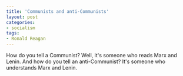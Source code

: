 ```yaml
---
title: 'Communists and anti-Communists'
layout: post
categories:
- socialism
tags:
- Ronald Reagan
---
```


How do you tell a Communist? Well, it's someone who reads Marx and Lenin. And how do you tell an anti-Communist? It's someone who understands Marx and Lenin.